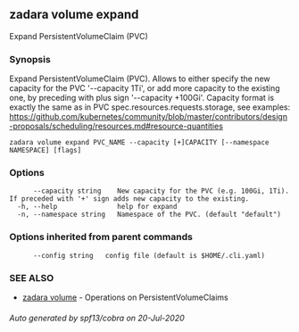 ## zadara volume expand

Expand PersistentVolumeClaim (PVC)

### Synopsis

Expand PersistentVolumeClaim (PVC).
 Allows to either specify the new capacity for the PVC '--capacity 1Ti',
 or add more capacity to the existing one, by preceding with plus sign '--capacity +100Gi'.
 Capacity format is exactly the same as in PVC spec.resources.requests.storage, see examples:
 https://github.com/kubernetes/community/blob/master/contributors/design-proposals/scheduling/resources.md#resource-quantities
 

```
zadara volume expand PVC_NAME --capacity [+]CAPACITY [--namespace NAMESPACE] [flags]
```

### Options

```
      --capacity string    New capacity for the PVC (e.g. 100Gi, 1Ti). If preceded with '+' sign adds new capacity to the existing.
  -h, --help               help for expand
  -n, --namespace string   Namespace of the PVC. (default "default")
```

### Options inherited from parent commands

```
      --config string   config file (default is $HOME/.cli.yaml)
```

### SEE ALSO

* [zadara volume](zadara_volume.md)	 - Operations on PersistentVolumeClaims

###### Auto generated by spf13/cobra on 20-Jul-2020
